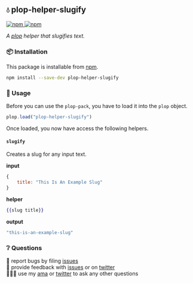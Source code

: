 ## 💧 plop-helper-slugify

<a href="https://npmjs.com/package/plop-helper-slugify">
    <img alt="npm" src="https://img.shields.io/npm/v/plop-helper-slugify.svg?style=flat-square">
</a>

<a href="https://npmjs.com/package/plop-helper-slugify">
    <img alt="npm" src="https://img.shields.io/npm/dt/plop-helper-slugify?style=flat-square">
</a>

_A [plop][plop] helper that slugifies text._

### 📦 Installation

This package is installable from [npm][npm].

```bash
npm install --save-dev plop-helper-slugify
```

### 🥑 Usage

Before you can use the `plop-pack`, you have to load it into the `plop` object.

```javascript
plop.load("plop-helper-slugify")
```

Once loaded, you now have access the following helpers.

#### `slugify`

Creates a slug for any input text.

**input**

```javascript
{
    title: "This Is An Example Slug"
}
```

**helper**

```handlebars
{{slug title}}
```

**output**

```javascript
"this-is-an-example-slug"
```

### ❔ Questions

🐛 report bugs by filing [issues][issues]  
📢 provide feedback with [issues][issues] or on [twitter][twitter]  
🙋🏼‍♂️ use my [ama][ama] or [twitter][twitter] to ask any other questions

[plop]: https://plopjs.com
[npm]: https://npmjs.com
[bradgarropy]: https://bradgarropy.com
[issues]: https://github.com/bradgarropy/plop-helper-slugify/issues
[twitter]: https://twitter.com/bradgarropy
[ama]: https://github.com/bradgarropy/ama
